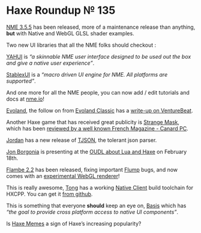 [_template]: ../templates/roundup.html
# Haxe Roundup № 135

[NME 3.5.5][link 1] has been released, more of a maintenance release than anything, __but__ with Native and WebGL GLSL shader examples.

Two new UI libraries that all the NME folks should checkout :

[YAHUI][link 2] is *“a skinnable NME user interface designed to be used out the box and give a native user experience”*.

[StablexUI][link 3] is a *“macro driven UI engine for NME. All platforms are supported”*.

And one more for all the NME people, you can now add / edit tutorials and docs at [nme.io][link 4]!

[Evoland][link 5], the follow on from [Evoland Classic][link 6] has a [write-up on VentureBeat][link 7].

Another Haxe game that has received great publicity is [Strange Mask][link 8], which has been [reviewed by a well known French Magazine - Canard PC][link 9].

[Jordan][link 10] has a new release of [TJSON][link 11], the tolerant json parser.

[Jon Borgonia][link 12] is presenting at the [OUDL about Lua and Haxe][link 13] on February 18th.

[Flambe 2.2][link 14] has been released, fixing important [Flump][link 15] bugs, and now comes with an [experimental WebGL renderer][link 16]!

This is really awesome, [Tong][link 17] has a working [Native Client][link 18] build toolchain for HXCPP. You can get it [from github][link 19].

This is something that everyone __should__ keep an eye on, [Basis][link 20] which has *“the goal to provide cross platform access to native UI components”*.

Is [Haxe Memes][link 21] a sign of Haxe’s increasing popularity?

[link 1]: http://www.nme.io/blog/2013/02/01/nme-3-5-5-webgl-and-more/ "NME 3.5.5"
[link 2]: https://github.com/ianharrigan/YAHUI "YAHUI"
[link 3]: https://github.com/RealyUniqueName/StablexUI "StablexUI"
[link 4]: http://www.nme.io/ "nme.io"
[link 5]: http://shirogames.com/blog/evoland "Evoland"
[link 6]: http://evoland.shirogames.com/classic "Evoland Classic"
[link 7]: http://venturebeat.com/2013/01/30/evoland-shows-how-action-adventure-games-have-matured/ "write-up on VentureBeat"
[link 8]: http://www.strangemasks.com/ "Strange Mask"
[link 9]: http://blog.thinkslow.net/post/42175466026/strange-masks-reviewed-on-a-well-known-french "reviewed by a well known French Magazine - Canard PC"
[link 10]: https://twitter.com/Martamius "Jordan"
[link 11]: http://lib.haxe.org/p/tjson "TJSON"
[link 12]: https://twitter.com/theRemix "Jon Borgonia"
[link 13]: http://www.meetup.com/dynamic/events/102440902/?a=socialmedia "OUDL about Lua and Haxe"
[link 14]: https://github.com/aduros/flambe/wiki/Changes "Flambe 2.2"
[link 15]: https://github.com/threerings/flump "Flump"
[link 16]: https://github.com/aduros/flambe/issues/8 "experimental WebGL renderer"
[link 17]: https://twitter.com/disktree "Tong"
[link 18]: https://developers.google.com/native-client/overview#intro "Native Client"
[link 19]: https://gist.github.com/tong/4697089 "from github"
[link 20]: https://github.com/Randonee/Basis "Basis"
[link 21]: http://haxememes.tumblr.com/ "Haxe Memes"

